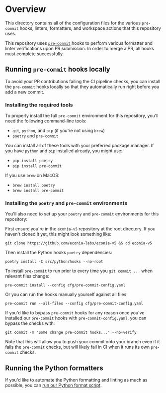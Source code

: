 # Overview

This directory contains all of the configuration files for the various
`pre-commit` hooks, linters, formatters, and workspace actions that this
repository uses.

This repository uses [`pre-commit`] hooks to perform various formatter and
linter verifications upon PR submission. In order to merge a PR, all hooks
must complete successfully.

## Running `pre-commit` hooks locally

To avoid your PR contributions failing the CI pipeline checks, you can install
the `pre-commit` hooks locally so that they automatically run right before you
add a new commit.

### Installing the required tools

To properly install the full `pre-commit` environment for this repository,
you'll need the following command-line tools:

- `git`, `python`, and `pip` (if you're not using `brew`)
- `poetry` and `pre-commit`

You can install all of these tools with your preferred package manager.
If you have `python` and `pip` installed already, you might use:

- `pip install poetry`
- `pip install pre-commit`

If you use `brew` on MacOS:

- `brew install poetry`
- `brew install pre-commit`

### Installing the `poetry` and `pre-commit` environments

You'll also need to set up your `poetry` and `pre-commit` environments for this
repository:

First ensure you're in the `econia-v5` repository at the root directory. If you
haven't cloned it yet, this might look something like:

```shell
git clone https://github.com/econia-labs/econia-v5 && cd econia-v5
```

Then install the Python hooks `poetry` dependencies:

```shell
poetry install -C src/python/hooks --no-root
```

To install `pre-commit` to run prior to every time you `git commit ...` when
relevant files change:

```shell
pre-commit install --config cfg/pre-commit-config.yaml
```

Or you can run the hooks manually yourself against all files:

```shell
pre-commit run --all-files --config cfg/pre-commit-config.yaml
```

If you'd like to bypass `pre-commit` hooks for any reason once you've installed
our `pre-commit` hooks with `pre-commit-config.yaml`, you can bypass the checks
with:

```shell
git commit -m "Some change pre-commit hooks..." --no-verify
```

Note that this will allow you to push your commit onto your branch even if it
fails the `pre-commit` checks, but will likely fail in CI when it runs its
own `pre-commit` checks.

## Running the Python formatters

If you'd like to automate the Python formatting and linting as much as possible,
you can [run our Python format script].

[run our python format script]: ../src/python/hooks/README.md#run-our-formatting-script
[`pre-commit`]: https://pre-commit.com
